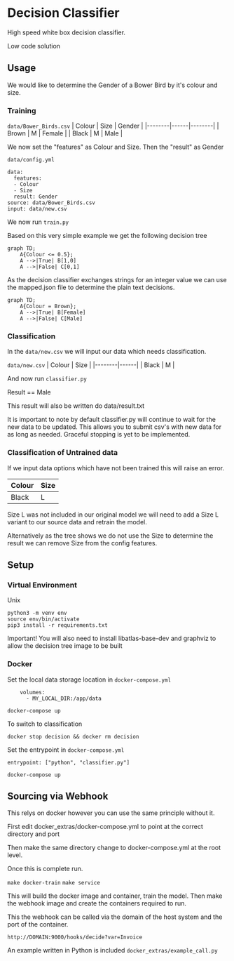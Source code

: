 # Decision Classifier

High speed white box decision classifier.

Low code solution


## Usage


We would like to determine the Gender of a Bower Bird by it's colour and size.

### Training

`data/Bower_Birds.csv`
| Colour | Size | Gender |
|--------|------|--------|
| Brown  | M    | Female |
| Black  | M    | Male   |

We now set the "features" as Colour and Size. Then the "result" as Gender

`data/config.yml`
```
data:
  features:
  - Colour
  - Size
  result: Gender
source: data/Bower_Birds.csv
input: data/new.csv
```

We now run `train.py`

Based on this very simple example we get the following decision tree

```mermaid
graph TD;
    A{Colour <= 0.5};
    A -->|True| B[1,0]
    A -->|False| C[0,1]
```

As the decision classifier exchanges strings for an integer value we can use the mapped.json file to determine the plain text decisions.

```mermaid
graph TD;
    A{Colour = Brown};
    A -->|True| B[Female]
    A -->|False| C[Male]
```

### Classification

In the `data/new.csv` we will input our data which needs classification.

`data/new.csv`
| Colour | Size |
|--------|------|
| Black  | M    |

And now run `classifier.py`

Result == Male

This result will also be written do data/result.txt

It is important to note by default classifier.py will continue to wait for the new data to be updated. This allows you to submit csv's with new data for as long as needed. Graceful stopping is yet to be implemented.


### Classification of Untrained data

If we input data options which have not been trained this will raise an error.

| Colour | Size |
|--------|------|
| Black  | L    |

Size L was not included in our original model we will need to add a Size L variant to our source data and retrain the model.

Alternatively as the tree shows we do not use the Size to determine the result we can remove Size from the config features.


## Setup

### Virtual Environment

Unix
```
python3 -m venv env
source env/bin/activate
pip3 install -r requirements.txt
```

Important! You will also need to install libatlas-base-dev and graphviz to allow the decision tree image to be built

### Docker

Set the local data storage location in `docker-compose.yml`

```
    volumes:
      - MY_LOCAL_DIR:/app/data
```

`docker-compose up`

To switch to classification

`docker stop decision && docker rm decision`


Set the entrypoint in `docker-compose.yml`

```
entrypoint: ["python", "classifier.py"]
```

`docker-compose up`


## Sourcing via Webhook

This relys on docker however you can use the same principle without it.

First edit docker_extras/docker-compose.yml to point at the correct directory and port

Then make the same directory change to docker-compose.yml at the root level.

Once this is complete run.

`make docker-train`
`make service`

This will build the docker image and container, train the model. Then make the webhook image and create the containers required to run.

This the webhook can be called via the domain of the host system and the port of the container.

`http://DOMAIN:9000/hooks/decide?var=Invoice`

An example written in Python is included `docker_extras/example_call.py`
